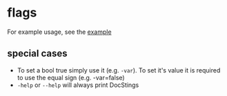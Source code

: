 # flags

For example usage, see the [example](example/example.php)

## special cases

- To set a bool true simply use it (e.g. `-var`). To set it's value it is required to use the equal sign (e.g. -var=false)
- `-help` or `--help` will always print DocStings
